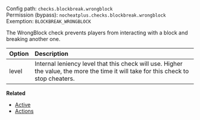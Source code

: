Config path: `checks.blockbreak.wrongblock`  
Permission (bypass): `nocheatplus.checks.blockbreak.wrongblock`  
Exemption: `BLOCKBREAK_WRONGBLOCK`  

The WrongBlock check prevents players from interacting with a block and breaking another one. 

| Option | Description |
| :----- | :--------- |
| level  | Internal leniency level that this check will use. Higher the value, the more the time it will take for this check to stop cheaters. |


**Related**  
* [Active](https://github.com/Updated-NoCheatPlus/Docs/blob/master/Settings/General.md#active)
* [Actions](https://github.com/Updated-NoCheatPlus/Docs/blob/master/Settings/General.md#actions)
